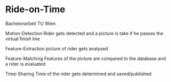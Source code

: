 # Ride-on-Time
Bachelorarbeit TU Wien

Motion-Detection
Rider gets detected and a picture is take if he passes the virtual finish line

Feature-Extraction
picture of rider gets analysed

Feature-Matching
Features of the picture are compared to the database and a rider is evaluated

Time-Sharing
Time of the rider gets determined and saved/published
